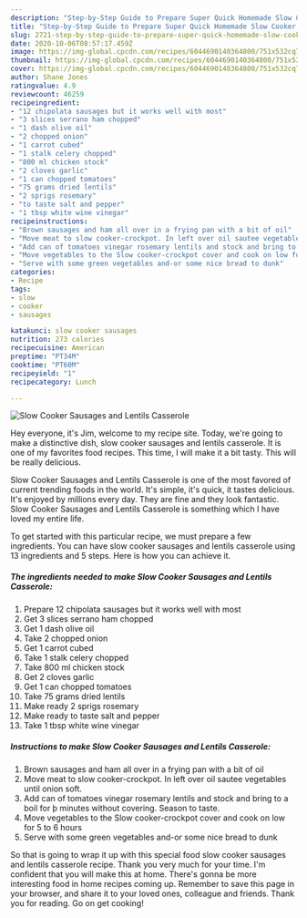 ```yaml
---
description: "Step-by-Step Guide to Prepare Super Quick Homemade Slow Cooker Sausages and Lentils Casserole"
title: "Step-by-Step Guide to Prepare Super Quick Homemade Slow Cooker Sausages and Lentils Casserole"
slug: 2721-step-by-step-guide-to-prepare-super-quick-homemade-slow-cooker-sausages-and-lentils-casserole
date: 2020-10-06T08:57:17.459Z
image: https://img-global.cpcdn.com/recipes/6044690140364800/751x532cq70/slow-cooker-sausages-and-lentils-casserole-recipe-main-photo.jpg
thumbnail: https://img-global.cpcdn.com/recipes/6044690140364800/751x532cq70/slow-cooker-sausages-and-lentils-casserole-recipe-main-photo.jpg
cover: https://img-global.cpcdn.com/recipes/6044690140364800/751x532cq70/slow-cooker-sausages-and-lentils-casserole-recipe-main-photo.jpg
author: Shane Jones
ratingvalue: 4.9
reviewcount: 46259
recipeingredient:
- "12 chipolata sausages but it works well with most"
- "3 slices serrano ham chopped"
- "1 dash olive oil"
- "2 chopped onion"
- "1 carrot cubed"
- "1 stalk celery chopped"
- "800 ml chicken stock"
- "2 cloves garlic"
- "1 can chopped tomatoes"
- "75 grams dried lentils"
- "2 sprigs rosemary"
- "to taste salt and pepper"
- "1 tbsp white wine vinegar"
recipeinstructions:
- "Brown sausages and ham all over in a frying pan with a bit of oil"
- "Move meat to slow cooker-crockpot. In left over oil sautee vegetables until onion soft."
- "Add can of tomatoes vinegar rosemary lentils and stock and bring to a boil for þ minutes without covering. Season to taste."
- "Move vegetables to the Slow cooker-crockpot cover and cook on low for 5 to 6 hours"
- "Serve with some green vegetables and-or some nice bread to dunk"
categories:
- Recipe
tags:
- slow
- cooker
- sausages

katakunci: slow cooker sausages 
nutrition: 273 calories
recipecuisine: American
preptime: "PT34M"
cooktime: "PT60M"
recipeyield: "1"
recipecategory: Lunch

---
```



![Slow Cooker Sausages and Lentils Casserole](https://img-global.cpcdn.com/recipes/6044690140364800/751x532cq70/slow-cooker-sausages-and-lentils-casserole-recipe-main-photo.jpg)

Hey everyone, it's Jim, welcome to my recipe site. Today, we're going to make a distinctive dish, slow cooker sausages and lentils casserole. It is one of my favorites food recipes. This time, I will make it a bit tasty. This will be really delicious.



Slow Cooker Sausages and Lentils Casserole is one of the most favored of current trending foods in the world. It's simple, it's quick, it tastes delicious. It's enjoyed by millions every day. They are fine and they look fantastic. Slow Cooker Sausages and Lentils Casserole is something which I have loved my entire life.


To get started with this particular recipe, we must prepare a few ingredients. You can have slow cooker sausages and lentils casserole using 13 ingredients and 5 steps. Here is how you can achieve it.

<!--inarticleads1-->

##### The ingredients needed to make Slow Cooker Sausages and Lentils Casserole:

1. Prepare 12 chipolata sausages but it works well with most
1. Get 3 slices serrano ham chopped
1. Get 1 dash olive oil
1. Take 2 chopped onion
1. Get 1 carrot cubed
1. Take 1 stalk celery chopped
1. Take 800 ml chicken stock
1. Get 2 cloves garlic
1. Get 1 can chopped tomatoes
1. Take 75 grams dried lentils
1. Make ready 2 sprigs rosemary
1. Make ready to taste salt and pepper
1. Take 1 tbsp white wine vinegar




<!--inarticleads2-->

##### Instructions to make Slow Cooker Sausages and Lentils Casserole:

1. Brown sausages and ham all over in a frying pan with a bit of oil
1. Move meat to slow cooker-crockpot. In left over oil sautee vegetables until onion soft.
1. Add can of tomatoes vinegar rosemary lentils and stock and bring to a boil for þ minutes without covering. Season to taste.
1. Move vegetables to the Slow cooker-crockpot cover and cook on low for 5 to 6 hours
1. Serve with some green vegetables and-or some nice bread to dunk




So that is going to wrap it up with this special food slow cooker sausages and lentils casserole recipe. Thank you very much for your time. I'm confident that you will make this at home. There's gonna be more interesting food in home recipes coming up. Remember to save this page in your browser, and share it to your loved ones, colleague and friends. Thank you for reading. Go on get cooking!
